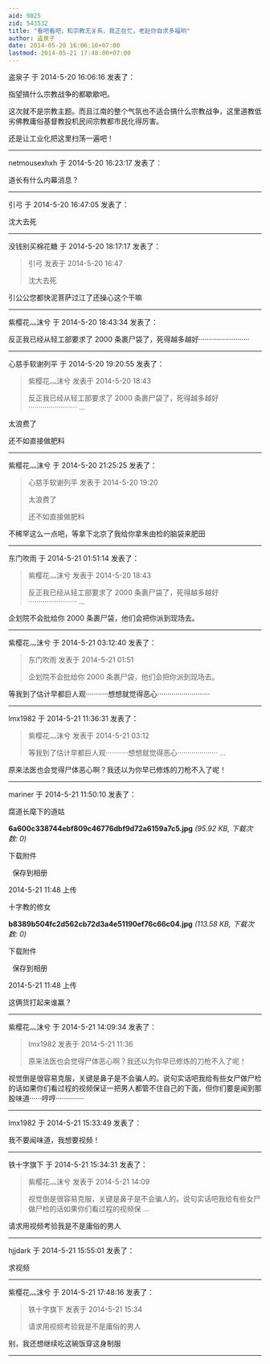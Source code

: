 ```yaml
---
aid: 9025
zid: 543532
title: "看吧看吧，和宗教无关系，我正在忙，老赵你自求多福哟"
author: 盗泉子
date: 2014-05-20 16:06:16+07:00
lastmod: 2014-05-21 17:48:00+07:00
---
```


盗泉子 于 2014-5-20 16:06:16 发表了：

指望搞什么宗教战争的都歇歇吧。

这次就不是宗教主题。而且江南的整个气氛也不适合搞什么宗教战争，这里道教低劣佛教庸俗基督教投机民间宗教都市民化得厉害。

还是让工业化把这里扫荡一遍吧！

---

netmousexhxh 于 2014-5-20 16:23:17 发表了：

道长有什么内幕消息？

---

引弓 于 2014-5-20 16:47:05 发表了：

沈大去死

---

没钱别买棉花糖 于 2014-5-20 18:17:17 发表了：

> 引弓 发表于 2014-5-20 16:47
>
> 沈大去死

引公公您都快泥菩萨过江了还操心这个干嘛

---

紫樱花灬沫兮 于 2014-5-20 18:43:34 发表了：

反正我已经从轻工部要求了 2000 条裹尸袋了，死得越多越好·························

---

心慈手软谢列平 于 2014-5-20 19:20:55 发表了：

> 紫樱花灬沫兮 发表于 2014-5-20 18:43
>
> 反正我已经从轻工部要求了 2000 条裹尸袋了，死得越多越好························ ...

太浪费了

还不如直接做肥料

---

紫樱花灬沫兮 于 2014-5-20 21:25:25 发表了：

> 心慈手软谢列平 发表于 2014-5-20 19:20
>
> 太浪费了
>
> 还不如直接做肥料

不稀罕这么一点吧，等拿下北京了我给你拿朱由检的脑袋来肥田

---

东门吹雨 于 2014-5-21 01:51:14 发表了：

> 紫樱花灬沫兮 发表于 2014-5-20 18:43
>
> 反正我已经从轻工部要求了 2000 条裹尸袋了，死得越多越好························ ...

企划院不会批给你 2000 条裹尸袋，他们会把你派到现场去。

---

紫樱花灬沫兮 于 2014-5-21 03:12:40 发表了：

> 东门吹雨 发表于 2014-5-21 01:51
>
> 企划院不会批给你 2000 条裹尸袋，他们会把你派到现场去。

等我到了估计早都巨人观···········想想就觉得恶心··························

---

lmx1982 于 2014-5-21 11:36:31 发表了：

> 紫樱花灬沫兮 发表于 2014-5-21 03:12
>
> 等我到了估计早都巨人观···········想想就觉得恶心···················· ...

原来法医也会觉得尸体恶心啊？我还以为你早已修炼的刀枪不入了呢！

---

mariner 于 2014-5-21 11:50:10 发表了：

腐道长麾下的道姑

**6a600c338744ebf809c46776dbf9d72a6159a7c5.jpg** _(95.92 KB, 下载次数: 0)_

下载附件

&nbsp;
保存到相册

2014-5-21 11:48 上传

十字教的修女

**b8389b504fc2d562cb72d3a4e51190ef76c66c04.jpg** _(113.58 KB, 下载次数: 0)_

下载附件

&nbsp;
保存到相册

2014-5-21 11:48 上传

这俩货打起来谁赢？

---

紫樱花灬沫兮 于 2014-5-21 14:09:34 发表了：

> lmx1982 发表于 2014-5-21 11:36
>
> 原来法医也会觉得尸体恶心啊？我还以为你早已修炼的刀枪不入了呢！

视觉倒是很容易克服，关键是鼻子是不会骗人的。说句实话吧我给有些女尸做尸检的话如果你们看过程的视频保证一把男人都管不住自己的下面，但你们要是闻到那股味道······哼哼··············

---

lmx1982 于 2014-5-21 15:33:49 发表了：

我不要闻味道，我想要视频！

---

铁十字旗下 于 2014-5-21 15:34:31 发表了：

> 紫樱花灬沫兮 发表于 2014-5-21 14:09
>
> 视觉倒是很容易克服，关键是鼻子是不会骗人的。说句实话吧我给有些女尸做尸检的话如果你们看过程的视频保 ...

请求用视频考验我是不是庸俗的男人

---

hjjdark 于 2014-5-21 15:55:01 发表了：

求视频

---

紫樱花灬沫兮 于 2014-5-21 17:48:16 发表了：

> 铁十字旗下 发表于 2014-5-21 15:34
>
> 请求用视频考验我是不是庸俗的男人

别，我还想继续吃这碗饭穿这身制服

---
